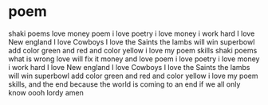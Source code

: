 # poem
shaki poems
love
money 
poem 
i love poetry
i love money
i work hard
I love New england
I love Cowboys
I love the Saints
the lambs will win superbowl
add color green and red
and color yellow
i love my poem skills
shaki poems
what is wrong
love will fix it
money and love
poem 
i love poetry
i love money
i work hard
I love New england
I love Cowboys
I love the Saints
the lambs will win superbowl
add color green and red
and color yellow
i love my poem skills, and the end
because the world is coming to an end
if we all only know
oooh lordy
amen
